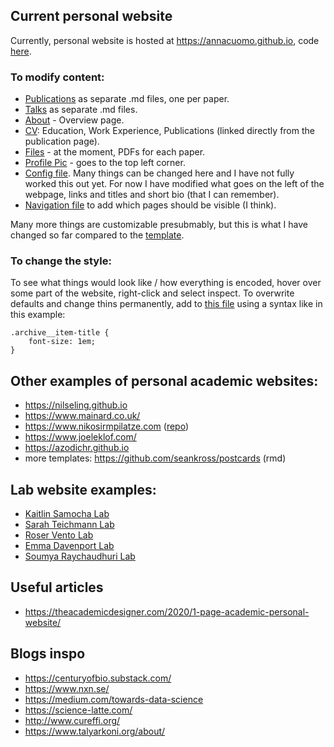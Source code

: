 ## Current personal website

Currently, personal website is hosted at https://annacuomo.github.io, code [here](https://github.com/annacuomo/annacuomo.github.io).

### To modify content:

* [Publications](https://github.com/annacuomo/annacuomo.github.io/tree/main/_publications) as separate .md files, one per paper.
* [Talks](https://github.com/annacuomo/annacuomo.github.io/tree/main/_talks) as separate .md files.
* [About](https://github.com/annacuomo/annacuomo.github.io/blob/main/_pages/about.md) - Overview page.
* [CV](https://github.com/annacuomo/annacuomo.github.io/blob/main/_pages/cv.md): Education, Work Experience, Publications (linked directly from the publication page).
* [Files](https://github.com/annacuomo/annacuomo.github.io/tree/main/files) - at the moment, PDFs for each paper.
* [Profile Pic](https://github.com/annacuomo/annacuomo.github.io/blob/main/images/profile.png) - goes to the top left corner.
* [Config file](https://github.com/annacuomo/annacuomo.github.io/blob/main/_config.yml). Many things can be changed here and I have not fully worked this out yet. For now I have modified what goes on the left of the webpage, links and titles and short bio (that I can remember).
* [Navigation file](https://github.com/annacuomo/annacuomo.github.io/blob/main/_data/navigation.yml) to add which pages should be visible (I think).

Many more things are customizable presubmably, but this is what I have changed so far compared to the [template](https://github.com/academicpages/academicpages.github.io).

### To change the style:

To see what things would look like / how everything is encoded, hover over some part of the website, right-click and select inspect.
To overwrite defaults and change thins permanently, add to [this file](https://github.com/annacuomo/annacuomo.github.io/blob/main/assets/css/main.scss) using a syntax like in this example:

```
.archive__item-title {
    font-size: 1em;
}
```

## Other examples of personal academic websites:

* https://nilseling.github.io
* https://www.mainard.co.uk/
* https://www.nikosirmpilatze.com ([repo](https://github.com/niksirbi/MyWebsite))
* https://www.joeleklof.com/
* https://azodichr.github.io
* more templates: https://github.com/seankross/postcards (rmd)

## Lab website examples:

* [Kaitlin Samocha Lab](https://www.samochalab.org/)
* [Sarah Teichmann Lab](http://www.teichlab.org/)
* [Roser Vento Lab](https://ventolab.org/)
* [Emma Davenport Lab](https://davenportlab.com/)
* [Soumya Raychaudhuri Lab](https://immunogenomics.hms.harvard.edu/)

## Useful articles

* https://theacademicdesigner.com/2020/1-page-academic-personal-website/

## Blogs inspo

* https://centuryofbio.substack.com/
* https://www.nxn.se/
* https://medium.com/towards-data-science
* https://science-latte.com/ 
* http://www.cureffi.org/
* https://www.talyarkoni.org/about/


